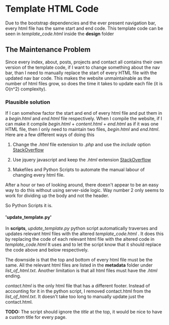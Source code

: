 # Template HTML Code
Due to the bootstrap dependencies and the ever present navigation bar, every html file has the same start and end code. This template code can be seen in *template_code.html* inside the **design** folder

## The Maintenance Problem
Since every index, about, posts, projects and contact all contains their own version of the template code, if I want to change something about the nav bar, than I need to manually replace the start of every HTML file with the updated nav bar code. This makes the website unmaintainable as the number of html files grow, so does the time it takes to update each file (it is O(n^2) complexity). 

### Plausible solution
If I can somehow factor the start and end of every html file and put them in a *begin.html* and *end.html* file respectively. When I compile the website, if I can make it compile *begin.html* + *content.html* + *end.html* as if it was one HTML file, then I only need to maintain two files, *begin.html* and *end.html*. Here are a few different ways of doing this

1. Change the *.html* file extension to *.php* and use the *include* option [StackOverflow](https://stackoverflow.com/questions/33551409/what-is-the-best-way-to-separate-a-large-html-file-into-three-smaller-html-files)

2. Use jquery javascript and keep the *.html* extension [StackOverflow](https://stackoverflow.com/questions/34238131/how-to-separate-html-text-file-into-multiple-files)

3. Makefiles and Python Scripts to automate the manual labour of changing every html file. 

After a hour or two of looking around, there doesn't appear to be an easy way to do this without using server-side logic. Way number 2 only seems to work for dividing up the body and not the header. 

So Python Scripts it is.

#### 'update_template.py' 

In **scripts**, *update_template.py* python script automatically traverses and updates relevant html files with the altered *template_code.html* . It does this by replacing the code of each relevant html file with the altered code in *template_code.html* It uses **<!-- Page Header -->** and **<!-- Footer -->** to let the script know that it should replace the code above and below respectively. 

The downside is that the top and bottom of every html file must be the same. All the relevant html files are listed in the **metadata** folder under *list_of_html.txt*. Another limitation is that all html files must have the *.html* ending.

*contact.html* is the only html file that has a different footer. Instead of accounting for it in the python script, I removed contact.html from the *list_of_html.txt*. It doesn't take too long to manually update just the contact.html.

**TODO:** The script should ignore the *title* at the top, it would be nice to have a custom title for every page. 

